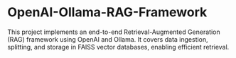 # OpenAI-Ollama-RAG-Framework
This project implements an end-to-end Retrieval-Augmented Generation (RAG) framework using OpenAI and Ollama. It covers data ingestion, splitting, and storage in FAISS vector databases, enabling efficient retrieval.

